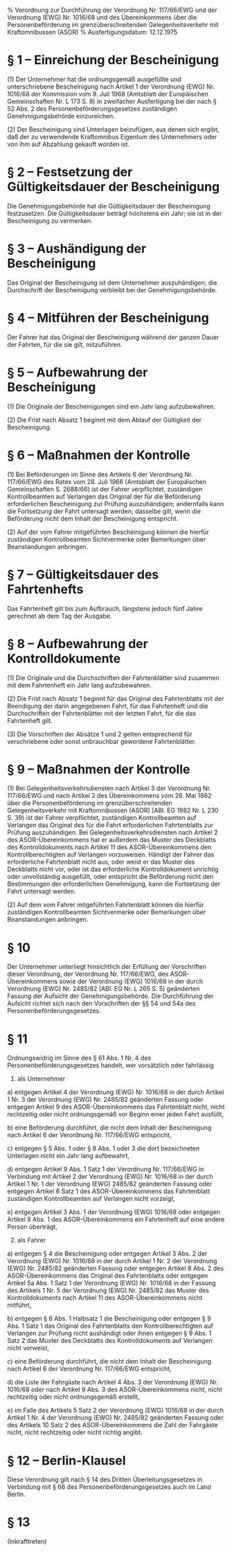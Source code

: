 % Verordnung zur Durchführung der Verordnung Nr. 117/66/EWG und der Verordnung (EWG) Nr. 1016/68 und des Übereinkommens über die Personenbeförderung im grenzüberschreitenden Gelegenheitsverkehr mit Kraftomnibussen (ASOR)
% Ausfertigungsdatum: 12.12.1975
 
# § 1 – Einreichung der Bescheinigung

(1) Der Unternehmer hat die ordnungsgemäß ausgefüllte und unterschriebene Bescheinigung nach Artikel 1 der Verordnung (EWG) Nr. 1016/68 der Kommission vom 9. Juli 1968 (Amtsblatt der Europäischen Gemeinschaften Nr. L 173 S. 8) in zweifacher Ausfertigung bei der nach § 52 Abs. 2 des Personenbeförderungsgesetzes zuständigen Genehmigungsbehörde einzureichen.

(2) Der Bescheinigung sind Unterlagen beizufügen, aus denen sich ergibt, daß der zu verwendende Kraftomnibus Eigentum des Unternehmers oder von ihm auf Abzahlung gekauft worden ist.

# § 2 – Festsetzung der Gültigkeitsdauer der Bescheinigung

Die Genehmigungsbehörde hat die Gültigkeitsdauer der Bescheinigung festzusetzen. Die Gültigkeitsdauer beträgt höchstens ein Jahr; sie ist in der Bescheinigung zu vermerken.

# § 3 – Aushändigung der Bescheinigung

Das Original der Bescheinigung ist dem Unternehmer auszuhändigen; die Durchschrift der Bescheinigung verbleibt bei der Genehmigungsbehörde.

# § 4 – Mitführen der Bescheinigung

Der Fahrer hat das Original der Bescheinigung während der ganzen Dauer der Fahrten, für die sie gilt, mitzuführen.

# § 5 – Aufbewahrung der Bescheinigung

(1) Die Originale der Bescheinigungen sind ein Jahr lang aufzubewahren.

(2) Die Frist nach Absatz 1 beginnt mit dem Ablauf der Gültigkeit der Bescheinigung.

# § 6 – Maßnahmen der Kontrolle

(1) Bei Beförderungen im Sinne des Artikels 6 der Verordnung Nr. 117/66/EWG des Rates vom 28. Juli 1966 (Amtsblatt der Europäischen Gemeinschaften S. 2688/66) ist der Fahrer verpflichtet, zuständigen Kontrollbeamten auf Verlangen das Original der für die Beförderung erforderlichen Bescheinigung zur Prüfung auszuhändigen; andernfalls kann die Fortsetzung der Fahrt untersagt werden; dasselbe gilt, wenn die Beförderung nicht dem Inhalt der Bescheinigung entspricht.

(2) Auf der vom Fahrer mitgeführten Bescheinigung können die hierfür zuständigen Kontrollbeamten Sichtvermerke oder Bemerkungen über Beanstandungen anbringen.

# § 7 – Gültigkeitsdauer des Fahrtenhefts

Das Fahrtenheft gilt bis zum Aufbrauch, längstens jedoch fünf Jahre gerechnet ab dem Tag der Ausgabe.

# § 8 – Aufbewahrung der Kontrolldokumente

(1) Die Originale und die Durchschriften der Fahrtenblätter sind zusammen mit dem Fahrtenheft ein Jahr lang aufzubewahren.

(2) Die Frist nach Absatz 1 beginnt für das Original des Fahrtenblatts mit der Beendigung der darin angegebenen Fahrt, für das Fahrtenheft und die Durchschriften der Fahrtenblätter mit der letzten Fahrt, für die das Fahrtenheft gilt.

(3) Die Vorschriften der Absätze 1 und 2 gelten entsprechend für verschriebene oder sonst unbrauchbar gewordene Fahrtenblätter.

# § 9 – Maßnahmen der Kontrolle

(1) Bei Gelegenheitsverkehrsdiensten nach Artikel 3 der Verordnung Nr. 117/66/EWG und nach Artikel 2 des Übereinkommens vom 26. Mai 1982 über die Personenbeförderung im grenzüberschreitenden Gelegenheitsverkehr mit Kraftomnibussen (ASOR) (ABl. EG 1982 Nr. L 230 S. 39) ist der Fahrer verpflichtet, zuständigen Kontrollbeamten auf Verlangen das Original des für die Fahrt erforderlichen Fahrtenblatts zur Prüfung auszuhändigen. Bei Gelegenheitsverkehrsdiensten nach Artikel 2 des ASOR-Übereinkommens hat er außerdem das Muster des Deckblatts des Kontrolldokuments nach Artikel 11 des ASOR-Übereinkommens den Kontrollberechtigten auf Verlangen vorzuweisen. Händigt der Fahrer das erforderliche Fahrtenblatt nicht aus, oder weist er das Muster des Deckblatts nicht vor, oder ist das erforderliche Kontrolldokument unrichtig oder unvollständig ausgefüllt, oder entspricht die Beförderung nicht den Bestimmungen der erforderlichen Genehmigung, kann die Fortsetzung der Fahrt untersagt werden.

(2) Auf dem vom Fahrer mitgeführten Fahrtenblatt können die hierfür zuständigen Kontrollbeamten Sichtvermerke oder Bemerkungen über Beanstandungen anbringen.

# § 10

Der Unternehmer unterliegt hinsichtlich der Erfüllung der Vorschriften dieser Verordnung, der Verordnung Nr. 117/66/EWG, des ASOR-Übereinkommens sowie der Verordnung (EWG) 1016/68 in der durch Verordnung (EWG) Nr. 2485/82 (ABl. EG Nr. L 265 S. 5) geänderten Fassung der Aufsicht der Genehmigungsbehörde. Die Durchführung der Aufsicht richtet sich nach den Vorschriften der §§ 54 und 54a des Personenbeförderungsgesetzes.

# § 11

Ordnungswidrig im Sinne des § 61 Abs. 1 Nr. 4 des Personenbeförderungsgesetzes handelt, wer vorsätzlich oder fahrlässig

1. als Unternehmer

a) entgegen Artikel 4 der Verordnung (EWG) Nr. 1016/68 in der durch Artikel 1 Nr. 3 der Verordnung (EWG) Nr. 2485/82 geänderten Fassung oder entgegen Artikel 9 des ASOR-Übereinkommens das Fahrtenblatt nicht, nicht rechtzeitig oder nicht ordnungsgemäß vor Beginn einer jeden Fahrt ausfüllt,

b) eine Beförderung durchführt, die nicht dem Inhalt der Bescheinigung nach Artikel 6 der Verordnung Nr. 117/66/EWG entspricht,

c) entgegen § 5 Abs. 1 oder § 8 Abs. 1 oder 3 die dort bezeichneten Unterlagen nicht ein Jahr lang aufbewahrt,

d) entgegen Artikel 9 Abs. 1 Satz 1 der Verordnung Nr. 117/66/EWG in Verbindung mit Artikel 2 der Verordnung (EWG) Nr. 1016/68 in der durch Artikel 1 Nr. 1 der Verordnung (EWG) 2485/82 geänderten Fassung oder entgegen Artikel 6 Satz 1 des ASOR-Übereinkommens das Fahrtenblatt zuständigen Kontrollbeamten auf Verlangen nicht vorzeigt,

e) entgegen Artikel 3 Abs. 1 der Verordnung (EWG) 1016/68 oder entgegen Artikel 8 Abs. 1 des ASOR-Übereinkommens ein Fahrtenheft auf eine andere Person überträgt,

2. als Fahrer

a) entgegen § 4 die Bescheinigung oder entgegen Artikel 3 Abs. 2 der Verordnung (EWG) Nr. 1016/68 in der durch Artikel 1 Nr. 2 der Verordnung (EWG) Nr. 2485/82 geänderten Fassung oder entgegen Artikel 8 Abs. 2 des ASOR-Übereinkommens das Original des Fahrtenblatts oder entgegen Artikel 5a Abs. 1 Satz 1 der Verordnung (EWG) Nr. 1016/68 in der Fassung des Artikels 1 Nr. 5 der Verordnung (EWG) Nr. 2485/82 das Muster des Kontrolldokuments nach Artikel 11 des ASOR-Übereinkommens nicht mitführt,

b) entgegen § 6 Abs. 1 Halbsatz 1 die Bescheinigung oder entgegen § 9 Abs. 1 Satz 1 das Original des Fahrtenblatts den Kontrollberechtigten auf Verlangen zur Prüfung nicht aushändigt oder ihnen entgegen § 9 Abs. 1 Satz 2 das Muster des Deckblatts des Kontrolldokuments auf Verlangen nicht vorweist,

c) eine Beförderung durchführt, die nicht dem Inhalt der Bescheinigung nach Artikel 6 der Verordnung Nr. 117/66/EWG entspricht,

d) die Liste der Fahrgäste nach Artikel 4 Abs. 3 der Verordnung (EWG) Nr. 1016/68 oder nach Artikel 9 Abs. 3 des ASOR-Übereinkommens nicht, nicht rechtzeitig oder nicht ordnungsgemäß erstellt,

e) im Falle des Artikels 5 Satz 2 der Verordnung (EWG) 1016/68 in der durch Artikel 1 Nr. 4 der Verordnung (EWG) Nr. 2485/82 geänderten Fassung oder des Artikels 10 Satz 2 des ASOR-Übereinkommens die Zahl der Fahrgäste nicht, nicht rechtzeitig oder nicht richtig angibt.

# § 12 – Berlin-Klausel

Diese Verordnung gilt nach § 14 des Dritten Überleitungsgesetzes in Verbindung mit § 66 des Personenbeförderungsgesetzes auch im Land Berlin.

# § 13

(Inkrafttreten)
